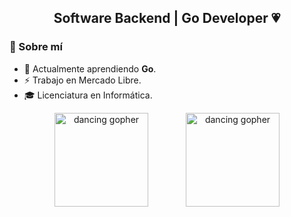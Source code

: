 <h2 align="center"> Software Backend | Go Developer 💗</h2>

### 🧠 Sobre mí
- 🌱 Actualmente aprendiendo **Go**.  
- ⚡ Trabajo en Mercado Libre. 
- 🎓 Licenciatura en Informática.


<div align="center" style="display: flex; justify-content: center; align-items: center; gap: 60px;">
  <img src="https://media2.giphy.com/media/v1.Y2lkPTc5MGI3NjExdXh1ZXQ4aXFvMjlmZDZ4b25mamV2dDBqNTRmcXFtdmo4aTd2eW83YyZlcD12MV9pbnRlcm5hbF9naWZfYnlfaWQmY3Q9cw/8lKyjU3F63hoa7KtOO/giphy.gif" width="150" alt="dancing gopher" />
  <img src="https://media.tenor.com/TCMWkxIkF9IAAAAj/dancing-gopher.gif" width="150" alt="dancing gopher" />
</div>
